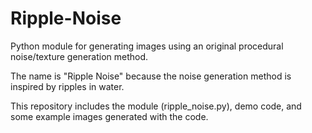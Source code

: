 # Ripple-Noise
Python module for generating images using an original procedural noise/texture generation method.

The name is "Ripple Noise" because the noise generation method is inspired by ripples in water.

This repository includes the module (ripple_noise.py), demo code, and some example images generated with the code.
